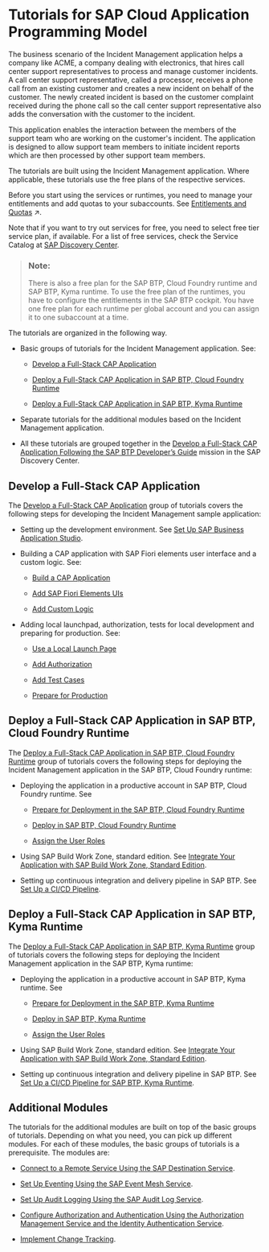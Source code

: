 <!-- loioeb7420a2c752457687fb39ed01509ef5 -->

# Tutorials for SAP Cloud Application Programming Model

The business scenario of the Incident Management application helps a company like ACME, a company dealing with electronics, that hires call center support representatives to process and manage customer incidents. A call center support representative, called a processor, receives a phone call from an existing customer and creates a new incident on behalf of the customer. The newly created incident is based on the customer complaint received during the phone call so the call center support representative also adds the conversation with the customer to the incident.

This application enables the interaction between the members of the support team who are working on the customer's incident. The application is designed to allow support team members to initiate incident reports which are then processed by other support team members.

The tutorials are built using the Incident Management application. Where applicable, these tutorials use the free plans of the respective services.

Before you start using the services or runtimes, you need to manage your entitlements and add quotas to your subaccounts. See [Entitlements and Quotas](https://help.sap.com/viewer/65de2977205c403bbc107264b8eccf4b/Cloud/en-US/00aa2c23479d42568b18882b1ca90d79.html "When you purchase an enterprise account, you’re entitled to use a specific set of resources, such as the amount of memory that can be allocated to your applications.") :arrow_upper_right:.

Note that if you want to try out services for free, you need to select free tier service plan, if available. For a list of free services, check the Service Catalog at [SAP Discovery Center](https://discovery-center.cloud.sap/servicessearch/Free%20Tier/).

> ### Note:  
> There is also a free plan for the SAP BTP, Cloud Foundry runtime and SAP BTP, Kyma runtime. To use the free plan of the runtimes, you have to configure the entitlements in the SAP BTP cockpit. You have one free plan for each runtime per global account and you can assign it to one subaccount at a time.

The tutorials are organized in the following way.

-   Basic groups of tutorials for the Incident Management application. See:

    -   [Develop a Full-Stack CAP Application](https://developers.sap.com/group.cap-application-full-stack.html)

    -   [Deploy a Full-Stack CAP Application in SAP BTP, Cloud Foundry Runtime](https://developers.sap.com/group.deploy-full-stack-cap-application.html)

    -   [Deploy a Full-Stack CAP Application in SAP BTP, Kyma Runtime](https://developers.sap.com/group.deploy-full-stack-cap-kyma-runtime.html)


-   Separate tutorials for the additional modules based on the Incident Management application.

-   All these tutorials are grouped together in the [Develop a Full-Stack CAP Application Following the SAP BTP Developer’s Guide](https://discovery-center.cloud.sap/missiondetail/4327/4608/) mission in the SAP Discovery Center.




<a name="loioeb7420a2c752457687fb39ed01509ef5__section_w5q_vjl_2zb"/>

## Develop a Full-Stack CAP Application

The [Develop a Full-Stack CAP Application](https://developers.sap.com/group.cap-application-full-stack.html) group of tutorials covers the following steps for developing the Incident Management sample application:

-   Setting up the development environment. See [Set Up SAP Business Application Studio](https://developers.sap.com/tutorials/set-up-bas.html).

-   Building a CAP application with SAP Fiori elements user interface and a custom logic. See:

    -   [Build a CAP Application](https://developers.sap.com/tutorials/build-cap-app.html)

    -   [Add SAP Fiori Elements UIs](https://developers.sap.com/tutorials/add-fiori-elements-uis.html)

    -   [Add Custom Logic](https://developers.sap.com/tutorials/add-custom-logic.html)


-   Adding local launchpad, authorization, tests for local development and preparing for production. See:

    -   [Use a Local Launch Page](https://developers.sap.com/tutorials/use-local-launch-page.html)

    -   [Add Authorization](https://developers.sap.com/tutorials/add-authorization.html)

    -   [Add Test Cases](https://developers.sap.com/tutorials/add-test-cases.html)

    -   [Prepare for Production](https://developers.sap.com/tutorials/prep-for-prod.html)





<a name="loioeb7420a2c752457687fb39ed01509ef5__section_lgt_2kl_2zb"/>

## Deploy a Full-Stack CAP Application in SAP BTP, Cloud Foundry Runtime

The [Deploy a Full-Stack CAP Application in SAP BTP, Cloud Foundry Runtime](https://developers.sap.com/group.deploy-full-stack-cap-application.html) group of tutorials covers the following steps for deploying the Incident Management application in the SAP BTP, Cloud Foundry runtime:

-   Deploying the application in a productive account in SAP BTP, Cloud Foundry runtime. See

    -   [Prepare for Deployment in the SAP BTP, Cloud Foundry Runtime](https://developers.sap.com/tutorials/prepare-btp-cf.html)

    -   [Deploy in SAP BTP, Cloud Foundry Runtime](https://developers.sap.com/tutorials/deploy-to-cf.html)

    -   [Assign the User Roles](https://developers.sap.com/tutorials/user-role-assignment.html)


-   Using SAP Build Work Zone, standard edition. See [Integrate Your Application with SAP Build Work Zone, Standard Edition](https://developers.sap.com/tutorials/integrate-with-work-zone.html).

-   Setting up continuous integration and delivery pipeline in SAP BTP. See [Set Up a CI/CD Pipeline](https://developers.sap.com/tutorials/set-up-cicd.html).




<a name="loioeb7420a2c752457687fb39ed01509ef5__section_kvs_3lj_hzb"/>

## Deploy a Full-Stack CAP Application in SAP BTP, Kyma Runtime

The [Deploy a Full-Stack CAP Application in SAP BTP, Kyma Runtime](https://developers.sap.com/group.deploy-full-stack-cap-kyma-runtime.html) group of tutorials covers the following steps for deploying the Incident Management application in the SAP BTP, Kyma runtime:

-   Deploying the application in a productive account in SAP BTP, Kyma runtime. See

    -   [Prepare for Deployment in the SAP BTP, Kyma Runtime](https://developers.sap.com/tutorials/prepare-btp-kyma.html)

    -   [Deploy in SAP BTP, Kyma Runtime](https://developers.sap.com/tutorials/deploy-to-kyma.html)

    -   [Assign the User Roles](https://developers.sap.com/tutorials/user-role-assignment.html)


-   Using SAP Build Work Zone, standard edition. See [Integrate Your Application with SAP Build Work Zone, Standard Edition](https://developers.sap.com/tutorials/integrate-with-work-zone.html).

-   Setting up continuous integration and delivery pipeline in SAP BTP. See [Set Up a CI/CD Pipeline for SAP BTP, Kyma Runtime](https://developers.sap.com/tutorials/set-up-cicd-kyma.html).




<a name="loioeb7420a2c752457687fb39ed01509ef5__section_ud1_vjl_2zb"/>

## Additional Modules

The tutorials for the additional modules are built on top of the basic groups of tutorials. Depending on what you need, you can pick up different modules. For each of these modules, the basic groups of tutorials is a prerequisite. The modules are:

-   [Connect to a Remote Service Using the SAP Destination Service](https://github.com/SAP-samples/btp-developer-guide-cap/blob/main/documentation/remote-service/README.md).

-   [Set Up Eventing Using the SAP Event Mesh Service](https://github.com/SAP-samples/btp-developer-guide-cap/blob/main/documentation/eventing/README.md).

-   [Set Up Audit Logging Using the SAP Audit Log Service](https://github.com/SAP-samples/btp-developer-guide-cap/blob/main/documentation/auditlog/readme.md).

-   [Configure Authorization and Authentication Using the Authorization Management Service and the Identity Authentication Service](https://github.com/SAP-samples/btp-developer-guide-cap/blob/main/documentation/xsuaa-to-ams/README.md).

-   [Implement Change Tracking](https://github.com/SAP-samples/btp-developer-guide-cap/blob/main/documentation/change-tracking/README.md).


